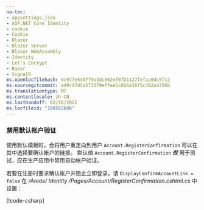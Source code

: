 ```yaml
---
no-loc:
- appsettings.json
- ASP.NET Core Identity
- cookie
- Cookie
- Blazor
- Blazor Server
- Blazor WebAssembly
- Identity
- Let's Encrypt
- Razor
- SignalR
ms.openlocfilehash: 9c977e5407f9a3dc562ef0fb1127fefaa0dc5fc2
ms.sourcegitcommit: a49c47d5a573379effee5c6b6e36f5c302aa756b
ms.translationtype: MT
ms.contentlocale: zh-CN
ms.lasthandoff: 02/16/2021
ms.locfileid: "100552696"
---
```

<a name="ddav"></a>
### <a name="disable-default-account-verification"></a>禁用默认帐户验证

使用默认模板时，会将用户重定向到用户 `Account.RegisterConfirmation` 可以在其中选择要确认帐户的链接。 默认值 `Account.RegisterConfirmation` ***仅*** 用于测试，应在生产应用中禁用自动帐户验证。

若要在注册时要求确认帐户并阻止立即登录，请 `DisplayConfirmAccountLink = false` 在 */Areas/ Identity /Pages/Account/RegisterConfirmation.cshtml.cs* 中设置：

[!code-csharp[](~/security/authentication/identity/sample/WebApp3/Areas/Identity/Pages/Account/RegisterConfirmation.cshtml.cs?name=snippet&highlight=34)]